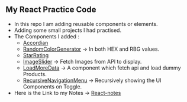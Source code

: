 ## My React Practice Code
- In this repo I am adding reusable components or elements.
- Adding some small projects I had practised.
- The Components I added :
    - [Accordian](https://github.com/AyushKUMAR031/myReact/tree/main/react-codez/src/components/Accordian)
    - [RandomColorGenerator](https://github.com/AyushKUMAR031/myReact/tree/main/react-codez/src/components/random-color) &rarr; In both HEX and RBG values.
    - [StarRating](https://github.com/AyushKUMAR031/myReact/tree/main/react-codez/src/components/star-rating)
    - [ImageSlider](https://github.com/AyushKUMAR031/myReact/tree/main/react-codez/src/components/imageSlider) &rarr; Fetch Images from API to display.
    - [LoadMoreData](https://github.com/AyushKUMAR031/myReact/tree/main/react-codez/src/components/load-more-data) &rarr; A component which fetch api and load dummy Products.
    - [RecursiveNavigationMenu](https://github.com/AyushKUMAR031/myReact/tree/main/react-codez/src/components/TreeViewNavMenu) &rarr; Recursively showing the UI Components on Toggle.
- Here is the Link to my Notes  &rarr;
  [React-notes](https://cumbersome-accordion-690.notion.site/ReactJs-a23d4ddf5b804ed58b1e51f0d5306533?pvs=4)
